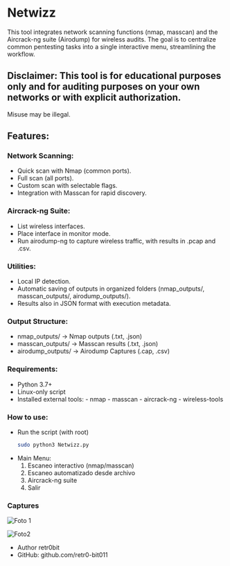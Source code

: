 # Netwizz
This tool integrates network scanning functions (nmap, masscan) and the Aircrack-ng suite (Airodump) for wireless audits.
The goal is to centralize common pentesting tasks into a single interactive menu, streamlining the workflow.

## Disclaimer: This tool is for educational purposes only and for auditing purposes on your own networks or with explicit authorization.
Misuse may be illegal.

## Features:

### Network Scanning: 
- Quick scan with Nmap (common ports).
- Full scan (all ports).
- Custom scan with selectable flags.
- Integration with Masscan for rapid discovery.
  
### Aircrack-ng Suite:
- List wireless interfaces.
- Place interface in monitor mode.
- Run airodump-ng to capture wireless traffic, with results in .pcap and .csv.

### Utilities:
- Local IP detection.
- Automatic saving of outputs in organized folders (nmap_outputs/, masscan_outputs/, airodump_outputs/).
- Results also in JSON format with execution metadata.

### Output Structure:
- nmap_outputs/ → Nmap outputs (.txt, .json)
- masscan_outputs/ → Masscan results (.txt, .json)
- airodump_outputs/ → Airodump Captures (.cap, .csv)

### Requirements:
- Python 3.7+
- Linux-only script
- Installed external tools:
      - nmap
      - masscan
      - aircrack-ng
      - wireless-tools
### How to use:
- Run the script (with root)
  ```bash
  sudo python3 Netwizz.py

- Main Menu:
  1) Escaneo interactivo (nmap/masscan)
  2) Escaneo automatizado desde archivo
  3) Aircrack-ng suite
  4) Salir

### Captures
![Foto 1](https://github.com/user-attachments/assets/e2fe8c41-f224-4ef0-b87b-3e2e358e1af8)


![Foto2](https://github.com/user-attachments/assets/eb01a976-3a1d-4e00-98aa-748c72490e32)


- Author
retr0bit
- GitHub: github.com/retr0-bit011


